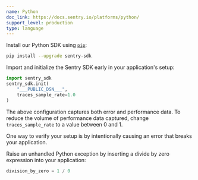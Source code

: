 ```yaml
---
name: Python
doc_link: https://docs.sentry.io/platforms/python/
support_level: production
type: language
---
```


Install our Python SDK using [`pip`](https://pip.pypa.io/en/stable/):

```bash
pip install --upgrade sentry-sdk
```

Import and initialize the Sentry SDK early in your application's setup:

```python
import sentry_sdk
sentry_sdk.init(
    "___PUBLIC_DSN___",
    traces_sample_rate=1.0
)
```

The above configuration captures both error and performance data. To reduce the volume of performance data captured, change `traces_sample_rate` to a value between 0 and 1.

One way to verify your setup is by intentionally causing an error that breaks your application.

Raise an unhandled Python exception by inserting a divide by zero expression
into your application:

```py
division_by_zero = 1 / 0
```
